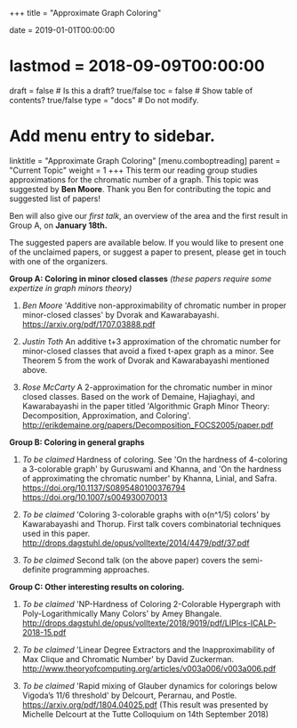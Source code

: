 +++
title = "Approximate Graph Coloring"

date = 2019-01-01T00:00:00
# lastmod = 2018-09-09T00:00:00

draft = false  # Is this a draft? true/false
toc = false  # Show table of contents? true/false
type = "docs"  # Do not modify.

# Add menu entry to sidebar.
linktitle = "Approximate Graph Coloring"
[menu.comboptreading]
  parent = "Current Topic"
  weight = 1
+++
This term our reading group studies approximations for the chromatic number of a graph. 
This topic was suggested by **Ben Moore**. Thank you Ben for contributing the topic and suggested list of papers!

Ben will also give our *first talk*, an overview of the area and the first result in Group A, on **January 18th.**

The suggested papers are available below. If you would like to present one of the unclaimed papers, or suggest a paper to present, please get in touch with one of the organizers.


__Group A: Coloring in minor closed classes__ *(these papers require some expertize in graph minors theory)*

1. _*Ben Moore*_ 'Additive non-approximability of chromatic number in proper minor-closed classes' by Dvorak and Kawarabayashi.
https://arxiv.org/pdf/1707.03888.pdf 

2. _*Justin Toth*_ An additive t+3 approximation of the chromatic number for minor-closed classes that avoid a fixed t-apex graph as a minor. See Theorem 5 from the work of Dvorak and Kawarabayashi mentioned above. 

3. _*Rose McCarty*_ A 2-approximation for the chromatic number in minor closed classes. Based on the work of Demaine, Hajiaghayi, and Kawarabayashi in the paper titled 'Algorithmic Graph Minor Theory: Decomposition, Approximation, and Coloring'. 
http://erikdemaine.org/papers/Decomposition_FOCS2005/paper.pdf 

__Group B: Coloring in general graphs__

1. _*To be claimed*_ Hardness of coloring. See 'On the hardness of 4-coloring a 3-colorable graph' by Guruswami and Khanna, and 'On the hardness of approximating the chromatic number' by Khanna, Linial, and Safra.
https://doi.org/10.1137/S0895480100376794
https://doi.org/10.1007/s004930070013

2. _*To be claimed*_ 'Coloring 3-colorable graphs with o(n^1/5) colors' by Kawarabayashi and Thorup. 
First talk covers combinatorial techniques used in this paper.
http://drops.dagstuhl.de/opus/volltexte/2014/4479/pdf/37.pdf 

3. _*To be claimed*_ Second talk (on the above paper) covers the semi-definite programming approaches.

__Group C: Other interesting results on coloring.__

1. _*To be claimed*_ 'NP-Hardness of Coloring 2-Colorable Hypergraph with Poly-Logarithmically Many Colors' by Amey Bhangale. 
http://drops.dagstuhl.de/opus/volltexte/2018/9019/pdf/LIPIcs-ICALP-2018-15.pdf

2. _*To be claimed*_ 'Linear Degree Extractors and the Inapproximability of Max Clique and Chromatic Number' by David Zuckerman.
http://www.theoryofcomputing.org/articles/v003a006/v003a006.pdf

3. _*To be claimed*_ 'Rapid mixing of Glauber dynamics for colorings below Vigoda’s 11/6 threshold' by Delcourt, Perarnau, and Postle.
https://arxiv.org/pdf/1804.04025.pdf
(This result was presented by Michelle Delcourt at the Tutte Colloquium on 14th September 2018)
